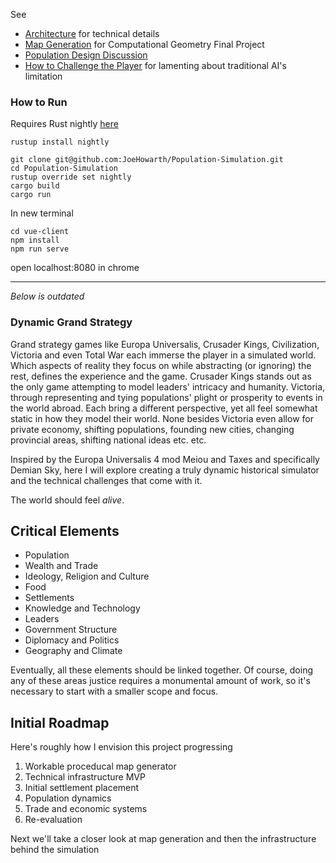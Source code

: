 
See
- [Architecture](Architecture.md) for technical details
- [Map Generation](MapGen_README.md) for Computational Geometry Final Project
- [Population Design Discussion](PopulationDesign.md)
- [How to Challenge the Player](ChallengingThePlayer.md) for lamenting about traditional AI's limitation


### How to Run

Requires Rust nightly [here](https://www.rust-lang.org/tools/install)

    rustup install nightly
    
    git clone git@github.com:JoeHowarth/Population-Simulation.git
    cd Population-Simulation
    rustup override set nightly
    cargo build
    cargo run
    
In new terminal

    cd vue-client
    npm install
    npm run serve
    
open localhost:8080 in chrome

---
*Below is outdated*

### Dynamic Grand Strategy 

Grand strategy games like Europa Universalis, Crusader Kings, Civilization, Victoria
and even Total War each immerse the player in a simulated world.
Which aspects of reality they focus on while abstracting (or ignoring) the rest,
defines the experience and the game.
Crusader Kings stands out as the only game attempting to model
leaders' intricacy and humanity.
Victoria, through representing and tying populations' plight or prosperity to events
in the world abroad.
Each bring a different perspective, yet all feel somewhat static in how they model
their world.
None besides Victoria even allow for private economy, shifting populations,
founding new cities, changing provincial areas, shifting national ideas etc. etc.

Inspired by the Europa Universalis 4 mod Meiou and Taxes and specifically Demian Sky,
here I will explore creating a truly dynamic historical simulator and the
technical challenges that come with it.

The world should feel *alive*.


Critical Elements
--------

- Population
- Wealth and Trade
- Ideology, Religion and Culture
- Food
- Settlements
- Knowledge and Technology
- Leaders
- Government Structure
- Diplomacy and Politics
- Geography and Climate

Eventually, all these elements should be linked together.
Of course, doing any of these areas justice requires a monumental amount of work,
so it's necessary to start with a smaller scope and focus.

Initial Roadmap
-----------------

Here's roughly how I envision this project progressing

1. Workable proceducal map generator
2. Technical infrastructure MVP
3. Initial settlement placement
4. Population dynamics
5. Trade and economic systems
6. Re-evaluation


Next we'll take a closer look at map generation and then the infrastructure behind the
simulation
